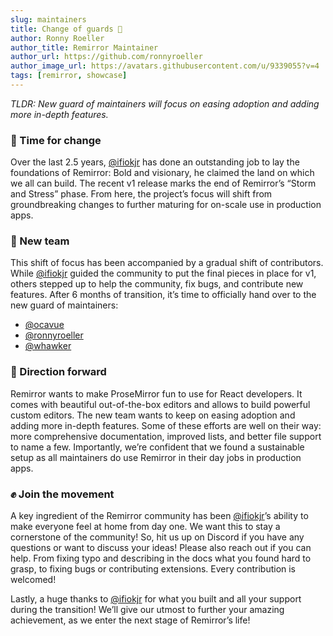 ```yaml
---
slug: maintainers
title: Change of guards 💂
author: Ronny Roeller
author_title: Remirror Maintainer
author_url: https://github.com/ronnyroeller
author_image_url: https://avatars.githubusercontent.com/u/9339055?v=4
tags: [remirror, showcase]
---
```


_TLDR: New guard of maintainers will focus on easing adoption and adding more in-depth features._

<!-- truncate -->

### 🦘 Time for change

Over the last 2.5 years, [@ifiokjr](https://github.com/ifiokjr) has done an outstanding job to lay the foundations of Remirror: Bold and visionary, he claimed the land on which we all can build. The recent v1 release marks the end of Remirror’s “Storm and Stress” phase. From here, the project’s focus will shift from groundbreaking changes to further maturing for on-scale use in production apps.

### 🙌 New team

This shift of focus has been accompanied by a gradual shift of contributors. While [@ifiokjr](https://github.com/ifiokjr) guided the community to put the final pieces in place for v1, others stepped up to help the community, fix bugs, and contribute new features. After 6 months of transition, it’s time to officially hand over to the new guard of maintainers:

- [@ocavue](https://github.com/ocavue)
- [@ronnyroeller](https://github.com/ronnyroeller)
- [@whawker](https://github.com/whawker)

### 🧭 Direction forward

Remirror wants to make ProseMirror fun to use for React developers. It comes with beautiful out-of-the-box editors and allows to build powerful custom editors. The new team wants to keep on easing adoption and adding more in-depth features. Some of these efforts are well on their way: more comprehensive documentation, improved lists, and better file support to name a few. Importantly, we’re confident that we found a sustainable setup as all maintainers do use Remirror in their day jobs in production apps.

### ✊ Join the movement

A key ingredient of the Remirror community has been [@ifiokjr](https://github.com/ifiokjr)’s ability to make everyone feel at home from day one. We want this to stay a cornerstone of the community! So, hit us up on Discord if you have any questions or want to discuss your ideas! Please also reach out if you can help. From fixing typo and describing in the docs what you found hard to grasp, to fixing bugs or contributing extensions. Every contribution is welcomed!

Lastly, a huge thanks to [@ifiokjr](https://github.com/ifiokjr) for what you built and all your support during the transition! We’ll give our utmost to further your amazing achievement, as we enter the next stage of Remirror’s life!
